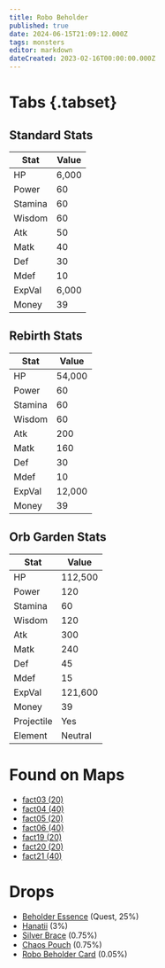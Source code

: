 ```yaml
---
title: Robo Beholder
published: true
date: 2024-06-15T21:09:12.000Z
tags: monsters
editor: markdown
dateCreated: 2023-02-16T00:00:00.000Z
---
```


# Tabs {.tabset}

## Standard Stats

|Stat|Value|
|-|-|
|HP|6,000|
|Power|60|
|Stamina|60|
|Wisdom|60|
|Atk|50|
|Matk|40|
|Def|30|
|Mdef|10|
|ExpVal|6,000|
|Money|39|
## Rebirth Stats

|Stat|Value|
|-|-|
|HP|54,000|
|Power|60|
|Stamina|60|
|Wisdom|60|
|Atk|200|
|Matk|160|
|Def|30|
|Mdef|10|
|ExpVal|12,000|
|Money|39|
## Orb Garden Stats

|Stat|Value|
|-|-|
|HP|112,500|
|Power|120|
|Stamina|60|
|Wisdom|120|
|Atk|300|
|Matk|240|
|Def|45|
|Mdef|15|
|ExpVal|121,600|
|Money|39|
|Projectile|Yes|
|Element|Neutral|

# Found on Maps
 * [fact03 (20)](/maps/fact03)
 * [fact04 (40)](/maps/fact04)
 * [fact05 (20)](/maps/fact05)
 * [fact06 (40)](/maps/fact06)
 * [fact19 (20)](/maps/fact19)
 * [fact20 (20)](/maps/fact20)
 * [fact21 (40)](/maps/fact21)

# Drops
 * [Beholder Essence](/items/beholder-essence) (Quest, 25%)
 * [Hanatii](/items/hanatii) (3%)
 * [Silver Brace](/items/silver-brace) (0.75%)
 * [Chaos Pouch](/items/chaos-pouch) (0.75%)
 * [Robo Beholder Card](/items/robo-beholder-card) (0.05%)

